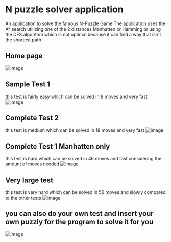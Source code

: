 # N puzzle solver application
An application to solve the famous N-Puzzle Game
The application uses the A* search utilizing one of the 2 distances Manhatten or Hamming or using the DFS algorithm which is not optimal because it can find a way that
isn't the shortest path
## Home page  
![image](https://github.com/amgad59/N_Puzzle_Solver/assets/76216074/f05f69f1-63b2-46c1-9f23-503fa3550db0)
## Sample Test 1
this test is fairly easy which can be solved in 8 moves and very fast
![image](https://github.com/amgad59/N_Puzzle_Solver/assets/76216074/42a536c4-960b-46d0-8326-6ab53484cf56)
## Complete Test 2
this test is medium which can be solved in 18 moves and very fast
![image](https://github.com/amgad59/N_Puzzle_Solver/assets/76216074/2eddfeb6-5f52-458c-a120-ca6ff270793e)
## Complete Test 1 Manhatten only
this test is hard which can be solved in 46 moves and fast considering the amount of moves needed
![image](https://github.com/amgad59/N_Puzzle_Solver/assets/76216074/b9540974-9b7d-4841-9e82-5e6ef56c8380)
## Very large test
this test is very hard which can be solved in 56 moves and slowly compared to the other tests
![image](https://github.com/amgad59/N_Puzzle_Solver/assets/76216074/eb699d3c-cb2c-4645-947d-6436ef5511d3)

## you can also do your own test and insert your own puzzly for the program to solve it for you
![image](https://github.com/amgad59/N_Puzzle_Solver/assets/76216074/1a203416-e9cc-4adf-9b86-782abe193a55)

